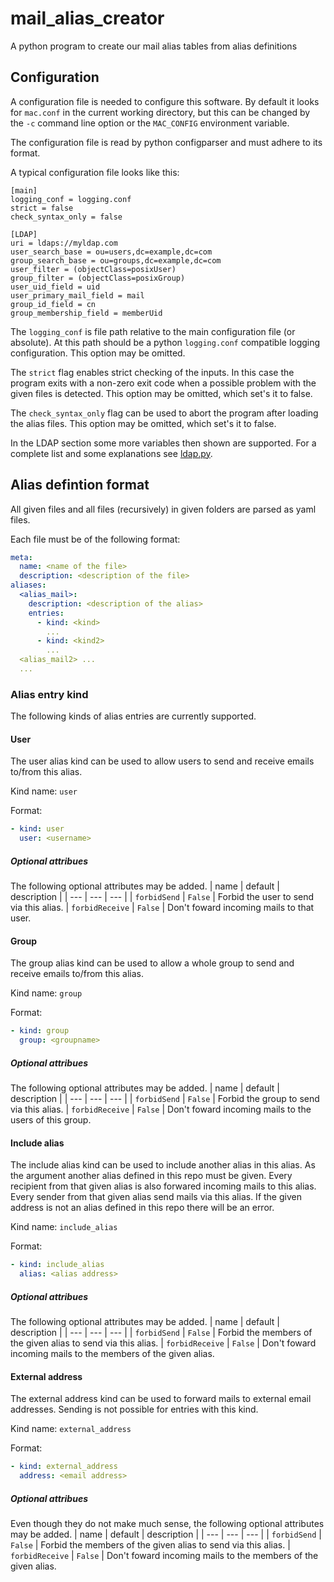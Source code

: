 # mail_alias_creator
A python program to create our mail alias tables from alias definitions

## Configuration
A configuration file is needed to configure this software.
By default it looks for `mac.conf` in the current working directory,
but this can be changed by the `-c` command line option or the `MAC_CONFIG` environment variable.

The configuration file is read by python configparser and must adhere to its format.

A typical configuration file looks like this:

```
[main]
logging_conf = logging.conf
strict = false
check_syntax_only = false

[LDAP]
uri = ldaps://myldap.com
user_search_base = ou=users,dc=example,dc=com
group_search_base = ou=groups,dc=example,dc=com
user_filter = (objectClass=posixUser)
group_filter = (objectClass=posixGroup)
user_uid_field = uid
user_primary_mail_field = mail
group_id_field = cn
group_membership_field = memberUid
```

The `logging_conf` is file path relative to the main configuration file (or absolute). At this path should be a python `logging.conf` compatible logging configuration. This option may be omitted.

The `strict` flag enables strict checking of the inputs. In this case the program exits with a non-zero exit code when a possible problem with the given files is detected. This option may be omitted, which set's it to false.

The `check_syntax_only` flag can be used to abort the program after loading the alias files. This option may be omitted, which set's it to false.

In the LDAP section some more variables then shown are supported.
For a complete list and some explanations see [ldap.py](mail_alias_creator/ldap.py).

## Alias defintion format
All given files and all files (recursively) in given folders are parsed as yaml files.

Each file must be of the following format:
```yaml
meta:
  name: <name of the file>
  description: <description of the file>
aliases:
  <alias_mail>:
    description: <description of the alias>
    entries:
      - kind: <kind>
        ...
      - kind: <kind2>
        ...
  <alias_mail2> ...
  ...
```

### Alias entry kind
The following kinds of alias entries are currently supported.

#### User
The user alias kind can be used to allow users to send and receive emails to/from this alias.

Kind name: `user`

Format:
```yaml
- kind: user
  user: <username>
```

##### Optional attribues
The following optional attributes may be added.
| name | default | description |
| ---  | --- | --- |
| `forbidSend` | `False` | Forbid the user to send via this alias.
| `forbidReceive` | `False` | Don't foward incoming mails to that user.

#### Group
The group alias kind can be used to allow a whole group to send and receive emails to/from this alias.

Kind name: `group`

Format:
```yaml
- kind: group
  group: <groupname>
```

##### Optional attribues
The following optional attributes may be added.
| name | default | description |
| ---  | --- | --- |
| `forbidSend` | `False` | Forbid the group to send via this alias.
| `forbidReceive` | `False` | Don't foward incoming mails to the users of this group.

#### Include alias
The include alias kind can be used to include another alias in this alias.
As the argument another alias  defined in this repo must be given.
Every recipient from that given alias is also forwared incoming mails to this alias.
Every sender from that given alias send mails via this alias.
If the given address is not an alias defined in this repo there will be an error.

Kind name: `include_alias`

Format:
```yaml
- kind: include_alias
  alias: <alias address>
```

##### Optional attribues
The following optional attributes may be added.
| name | default | description |
| ---  | --- | --- |
| `forbidSend` | `False` | Forbid the members of the given alias to send via this alias.
| `forbidReceive` | `False` | Don't foward incoming mails to the members of the given alias.

#### External address
The external address kind can be used to forward mails to external email addresses.
Sending is not possible for entries with this kind.

Kind name: `external_address`

Format:
```yaml
- kind: external_address
  address: <email address>
```

##### Optional attribues
Even though they do not make much sense, the following optional attributes may be added.
| name | default | description |
| ---  | --- | --- |
| `forbidSend` | `False` | Forbid the members of the given alias to send via this alias.
| `forbidReceive` | `False` | Don't foward incoming mails to the members of the given alias.

